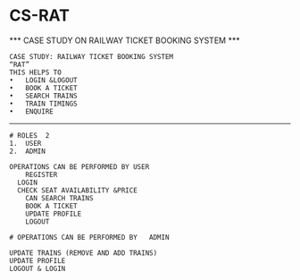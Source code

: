 # CS-RAT

*** CASE STUDY ON RAILWAY TICKET BOOKING SYSTEM ***
```
CASE STUDY: RAILWAY TICKET BOOKING SYSTEM
“RAT”
THIS HELPS TO
•	LOGIN &LOGOUT
•	BOOK A TICKET
•	SEARCH TRAINS
•	TRAIN TIMINGS
•	ENQUIRE
```

___________________________________________________________________________
```
# ROLES  2
1.	USER
2.	ADMIN
```
```
OPERATIONS CAN BE PERFORMED BY USER  
	REGISTER
  LOGIN
  CHECK SEAT AVAILABILITY &PRICE
	CAN SEARCH TRAINS
	BOOK A TICKET
	UPDATE PROFILE
	LOGOUT
```
```
# OPERATIONS CAN BE PERFORMED BY   ADMIN 
         
UPDATE TRAINS (REMOVE AND ADD TRAINS)           
UPDATE PROFILE
LOGOUT & LOGIN
```

